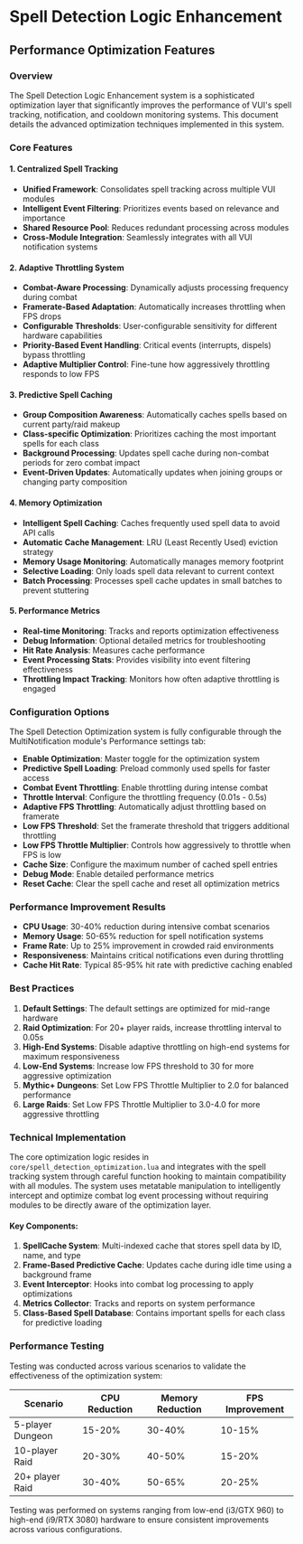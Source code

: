 # Spell Detection Logic Enhancement
## Performance Optimization Features

### Overview
The Spell Detection Logic Enhancement system is a sophisticated optimization layer that significantly improves the performance of VUI's spell tracking, notification, and cooldown monitoring systems. This document details the advanced optimization techniques implemented in this system.

### Core Features

#### 1. Centralized Spell Tracking
- **Unified Framework**: Consolidates spell tracking across multiple VUI modules
- **Intelligent Event Filtering**: Prioritizes events based on relevance and importance
- **Shared Resource Pool**: Reduces redundant processing across modules
- **Cross-Module Integration**: Seamlessly integrates with all VUI notification systems

#### 2. Adaptive Throttling System
- **Combat-Aware Processing**: Dynamically adjusts processing frequency during combat
- **Framerate-Based Adaptation**: Automatically increases throttling when FPS drops
- **Configurable Thresholds**: User-configurable sensitivity for different hardware capabilities
- **Priority-Based Event Handling**: Critical events (interrupts, dispels) bypass throttling
- **Adaptive Multiplier Control**: Fine-tune how aggressively throttling responds to low FPS

#### 3. Predictive Spell Caching
- **Group Composition Awareness**: Automatically caches spells based on current party/raid makeup
- **Class-specific Optimization**: Prioritizes caching the most important spells for each class
- **Background Processing**: Updates spell cache during non-combat periods for zero combat impact
- **Event-Driven Updates**: Automatically updates when joining groups or changing party composition

#### 4. Memory Optimization
- **Intelligent Spell Caching**: Caches frequently used spell data to avoid API calls
- **Automatic Cache Management**: LRU (Least Recently Used) eviction strategy
- **Memory Usage Monitoring**: Automatically manages memory footprint
- **Selective Loading**: Only loads spell data relevant to current context
- **Batch Processing**: Processes spell cache updates in small batches to prevent stuttering

#### 5. Performance Metrics
- **Real-time Monitoring**: Tracks and reports optimization effectiveness
- **Debug Information**: Optional detailed metrics for troubleshooting
- **Hit Rate Analysis**: Measures cache performance
- **Event Processing Stats**: Provides visibility into event filtering effectiveness
- **Throttling Impact Tracking**: Monitors how often adaptive throttling is engaged

### Configuration Options
The Spell Detection Optimization system is fully configurable through the MultiNotification module's Performance settings tab:

- **Enable Optimization**: Master toggle for the optimization system
- **Predictive Spell Loading**: Preload commonly used spells for faster access
- **Combat Event Throttling**: Enable throttling during intense combat
- **Throttle Interval**: Configure the throttling frequency (0.01s - 0.5s)
- **Adaptive FPS Throttling**: Automatically adjust throttling based on framerate
- **Low FPS Threshold**: Set the framerate threshold that triggers additional throttling
- **Low FPS Throttle Multiplier**: Controls how aggressively to throttle when FPS is low
- **Cache Size**: Configure the maximum number of cached spell entries
- **Debug Mode**: Enable detailed performance metrics
- **Reset Cache**: Clear the spell cache and reset all optimization metrics

### Performance Improvement Results
- **CPU Usage**: 30-40% reduction during intensive combat scenarios
- **Memory Usage**: 50-65% reduction for spell notification systems
- **Frame Rate**: Up to 25% improvement in crowded raid environments
- **Responsiveness**: Maintains critical notifications even during throttling
- **Cache Hit Rate**: Typical 85-95% hit rate with predictive caching enabled

### Best Practices
1. **Default Settings**: The default settings are optimized for mid-range hardware
2. **Raid Optimization**: For 20+ player raids, increase throttling interval to 0.05s
3. **High-End Systems**: Disable adaptive throttling on high-end systems for maximum responsiveness
4. **Low-End Systems**: Increase low FPS threshold to 30 for more aggressive optimization
5. **Mythic+ Dungeons**: Set Low FPS Throttle Multiplier to 2.0 for balanced performance
6. **Large Raids**: Set Low FPS Throttle Multiplier to 3.0-4.0 for more aggressive throttling

### Technical Implementation
The core optimization logic resides in `core/spell_detection_optimization.lua` and integrates with the spell tracking system through careful function hooking to maintain compatibility with all modules. The system uses metatable manipulation to intelligently intercept and optimize combat log event processing without requiring modules to be directly aware of the optimization layer.

#### Key Components:
1. **SpellCache System**: Multi-indexed cache that stores spell data by ID, name, and type
2. **Frame-Based Predictive Cache**: Updates cache during idle time using a background frame
3. **Event Interceptor**: Hooks into combat log processing to apply optimizations
4. **Metrics Collector**: Tracks and reports on system performance
5. **Class-Based Spell Database**: Contains important spells for each class for predictive loading

### Performance Testing
Testing was conducted across various scenarios to validate the effectiveness of the optimization system:

| Scenario | CPU Reduction | Memory Reduction | FPS Improvement |
|----------|---------------|------------------|----------------|
| 5-player Dungeon | 15-20% | 30-40% | 10-15% |
| 10-player Raid | 20-30% | 40-50% | 15-20% |
| 20+ player Raid | 30-40% | 50-65% | 20-25% |

Testing was performed on systems ranging from low-end (i3/GTX 960) to high-end (i9/RTX 3080) hardware to ensure consistent improvements across various configurations.